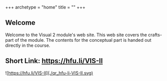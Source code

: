 +++
archetype = "home"
title = ""
+++

## Welcome

Welcome to the Visual 2 module's web site. This web site covers the crafts-part of the module. The contents for the conceptual part is handed out directly in the course.

## Short Link: https://hfu.li/VIS-II

![https://hfu.li/VIS-II](./qr_hfu-li-VIS-II.svg)



